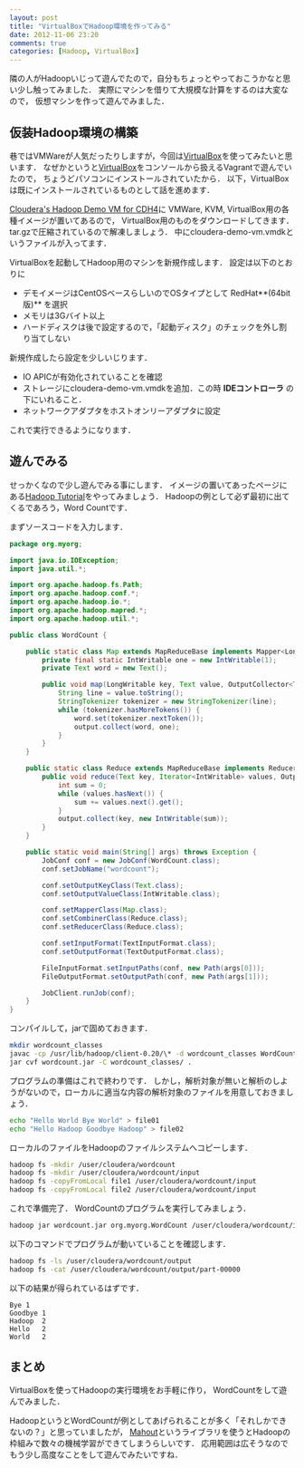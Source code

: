 ```yaml
---
layout: post
title: "VirtualBoxでHadoop環境を作ってみる"
date: 2012-11-06 23:20
comments: true
categories: [Hadoop, VirtualBox]
---
```


隣の人がHadoopいじって遊んでたので，自分もちょっとやっておこうかなと思い少し触ってみました．
実際にマシンを借りて大規模な計算をするのは大変なので，
仮想マシンを作って遊んでみました．

<!-- More -->

## 仮装Hadoop環境の構築

巷ではVMWareが人気だったりしますが，今回は[VirtualBox][]を使ってみたいと思います．
なぜかというと[VirtualBox][]をコンソールから扱えるVagrantで遊んでいたので，
ちょうどパソコンにインストールされていたから．
以下，VirtualBoxは既にインストールされているものとして話を進めます．

[Cloudera's Hadoop Demo VM for CDH4][ClouderaDemo]に
VMWare, KVM, VirtualBox用の各種イメージが置いてあるので，
VirtualBox用のものをダウンロードしてきます．
tar.gzで圧縮されているので解凍しましょう．
中にcloudera-demo-vm.vmdkというファイルが入ってます．

VirtualBoxを起動してHadoop用のマシンを新規作成します．
設定は以下のとおりに

- デモイメージはCentOSベースらしいのでOSタイプとして RedHat**(64bit版)** を選択
- メモリは3Gバイト以上
- ハードディスクは後で設定するので，「起動ディスク」のチェックを外し割り当てしない

新規作成したら設定を少しいじります．

- IO APICが有効化されていることを確認
- ストレージにcloudera-demo-vm.vmdkを追加．この時 **IDEコントローラ** の下にいれること．
- ネットワークアダプタをホストオンリーアダプタに設定

これで実行できるようになります．


## 遊んでみる

せっかくなので少し遊んでみる事にします．
イメージの置いてあったページにある[Hadoop Tutorial][Tutorial]をやってみましょう．
Hadoopの例として必ず最初に出てくるであろう，Word Countです．

まずソースコードを入力します．

``` java WordCount.java https://ccp.cloudera.com/display/DOC/Hadoop+Tutorial
package org.myorg;

import java.io.IOException;
import java.util.*;

import org.apache.hadoop.fs.Path;
import org.apache.hadoop.conf.*;
import org.apache.hadoop.io.*;
import org.apache.hadoop.mapred.*;
import org.apache.hadoop.util.*;

public class WordCount {

    public static class Map extends MapReduceBase implements Mapper<LongWritable, Text, Text, IntWritable> {
        private final static IntWritable one = new IntWritable(1);
        private Text word = new Text();

        public void map(LongWritable key, Text value, OutputCollector<Text, IntWritable> output, Reporter reporter) throws IOException {
            String line = value.toString();
            StringTokenizer tokenizer = new StringTokenizer(line);
            while (tokenizer.hasMoreTokens()) {
                word.set(tokenizer.nextToken());
                output.collect(word, one);
            }
        }
    }

    public static class Reduce extends MapReduceBase implements Reducer<Text, IntWritable, Text, IntWritable> {
        public void reduce(Text key, Iterator<IntWritable> values, OutputCollector<Text, IntWritable> output, Reporter reporter) throws IOException {
            int sum = 0;
            while (values.hasNext()) {
                sum += values.next().get();
            }
            output.collect(key, new IntWritable(sum));
        }
    }

    public static void main(String[] args) throws Exception {
        JobConf conf = new JobConf(WordCount.class);
        conf.setJobName("wordcount");

        conf.setOutputKeyClass(Text.class);
        conf.setOutputValueClass(IntWritable.class);

        conf.setMapperClass(Map.class);
        conf.setCombinerClass(Reduce.class);
        conf.setReducerClass(Reduce.class);

        conf.setInputFormat(TextInputFormat.class);
        conf.setOutputFormat(TextOutputFormat.class);

        FileInputFormat.setInputPaths(conf, new Path(args[0]));
        FileOutputFormat.setOutputPath(conf, new Path(args[1]));

        JobClient.runJob(conf);
    }
}
```

コンパイルして，jarで固めておきます．

``` bash
mkdir wordcount_classes
javac -cp /usr/lib/hadoop/client-0.20/\* -d wordcount_classes WordCount.java 
jar cvf wordcount.jar -C wordcount_classes/ .
```

プログラムの準備はこれで終わりです．
しかし，解析対象が無いと解析のしようがないので，ローカルに適当な内容の解析対象のファイルを用意しておきましょう．

``` bash
echo "Hello World Bye World" > file01
echo "Hello Hadoop Goodbye Hadoop" > file02
```

ローカルのファイルをHadoopのファイルシステムへコピーします．

``` bash
hadoop fs -mkdir /user/cloudera/wordcount
hadoop fs -mkdir /user/cloudera/wordcount/input
hadoop fs -copyFromLocal file1 /user/cloudera/wordcount/input
hadoop fs -copyFromLocal file2 /user/cloudera/wordcount/input
```

これで準備完了．
WordCountのプログラムを実行してみましょう．

``` bash
hadoop jar wordcount.jar org.myorg.WordCount /user/cloudera/wordcount/input /user/cloudera/wordcount/output
```

以下のコマンドでプログラムが動いていることを確認します．

``` bash
hadoop fs -ls /user/cloudera/wordcount/output
hadoop fs -cat /user/cloudera/wordcount/output/part-00000
```

以下の結果が得られているはずです．

``` plain
Bye	1
Goodbye	1
Hadoop	2
Hello	2
World	2
```


## まとめ

VirtualBoxを使ってHadoopの実行環境をお手軽に作り，
WordCountをして遊んでみました．

HadoopというとWordCountが例としてあげられることが多く「それしかできないの？」と思っていましたが，
[Mahout][]というライブラリを使うとHadoopの枠組みで数々の機械学習ができてしまうらしいです．
応用範囲は広そうなのでもう少し高度なことをして遊んでみたいですね．


[VirtualBox]: https://www.virtualbox.org/
[ClouderaDemo]: https://ccp.cloudera.com/display/SUPPORT/Cloudera%27s+Hadoop+Demo+VM+for+CDH4
[Tutorial]: https://ccp.cloudera.com/display/DOC/Hadoop+Tutorial
[Mahout]: http://mahout.apache.org/

